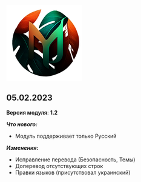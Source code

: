 <img src="https://raw.githubusercontent.com/kazhemons/CNtoRU/main/img/Logo.png">

## 05.02.2023 ##

**Версия модуля**: **1.2**

***Что нового:***
- Модуль поддерживает только Русский

***Изменения:***
- Исправление перевода (Безопасность, Темы)
- Доперевод отсутствующих строк
- Правки языков (присутствовал украинский)


